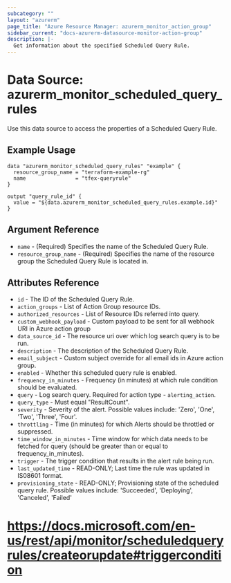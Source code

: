 ```yaml
---
subcategory: ""
layout: "azurerm"
page_title: "Azure Resource Manager: azurerm_monitor_action_group"
sidebar_current: "docs-azurerm-datasource-monitor-action-group"
description: |-
  Get information about the specified Scheduled Query Rule.
---
```


# Data Source: azurerm_monitor_scheduled_query_rules

Use this data source to access the properties of a Scheduled Query Rule.

## Example Usage

```hcl
data "azurerm_monitor_scheduled_query_rules" "example" {
  resource_group_name = "terraform-example-rg"
  name                = "tfex-queryrule"
}

output "query_rule_id" {
  value = "${data.azurerm_monitor_scheduled_query_rules.example.id}"
}
```

## Argument Reference

* `name` - (Required) Specifies the name of the Scheduled Query Rule.
* `resource_group_name` - (Required) Specifies the name of the resource group the Scheduled Query Rule is located in.

## Attributes Reference

* `id` - The ID of the Scheduled Query Rule.
* `action_groups` - List of Action Group resource IDs.
* `authorized_resources` - List of Resource IDs referred into query.
* `custom_webhook_payload` - Custom payload to be sent for all webhook URI in Azure action group
* `data_source_id` - The resource uri over which log search query is to be run.
* `description` - The description of the Scheduled Query Rule.
* `email_subject` - Custom subject override for all email ids in Azure action group.
* `enabled` - Whether this scheduled query rule is enabled.
* `frequency_in_minutes` - Frequency (in minutes) at which rule condition should be evaluated.
* `query` - Log search query. Required for action type - `alerting_action`.
* `query_type` - Must equal "ResultCount".
* `severity` - Severity of the alert. Possible values include: 'Zero', 'One', 'Two', 'Three', 'Four'.
* `throttling` - Time (in minutes) for which Alerts should be throttled or suppressed.
* `time_window_in_minutes` - Time window for which data needs to be fetched for query (should be greater than or equal to frequency_in_minutes).
* `trigger` - The trigger condition that results in the alert rule being run.
* `last_updated_time` - READ-ONLY; Last time the rule was updated in IS08601 format.
* `provisioning_state` - READ-ONLY; Provisioning state of the scheduled query rule. Possible values include: 'Succeeded', 'Deploying', 'Canceled', 'Failed'
# https://docs.microsoft.com/en-us/rest/api/monitor/scheduledqueryrules/createorupdate#triggercondition<Paste>

